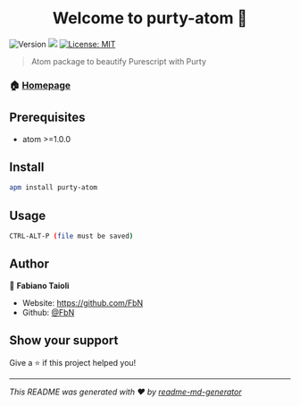 <h1 align="center">Welcome to purty-atom 👋</h1>
<p>
  <img alt="Version" src="https://img.shields.io/badge/version-0.0.1-blue.svg?cacheSeconds=2592000" />
  <img src="https://img.shields.io/badge/atom-%3E%3D1.0.0-blue.svg" />
  <a href="#" target="_blank">
    <img alt="License: MIT" src="https://img.shields.io/badge/License-MIT-yellow.svg" />
  </a>
</p>

> Atom package to beautify Purescript with Purty

### 🏠 [Homepage](https://github.com/FbN/purty-atom)

## Prerequisites

- atom >=1.0.0

## Install

```sh
apm install purty-atom
```

## Usage

```sh
CTRL-ALT-P (file must be saved)
```

## Author

👤 **Fabiano Taioli**

* Website: https://github.com/FbN
* Github: [@FbN](https://github.com/FbN)

## Show your support

Give a ⭐️ if this project helped you!

***
_This README was generated with ❤️ by [readme-md-generator](https://github.com/kefranabg/readme-md-generator)_